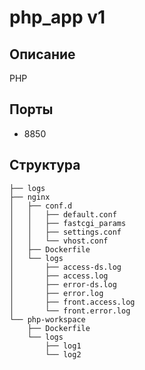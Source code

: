 # php_app v1

## Описание

PHP 

## Порты

- 8850

## Структура

```
├── logs
├── nginx
│   ├── conf.d
│   │   ├── default.conf
│   │   ├── fastcgi_params
│   │   ├── settings.conf
│   │   └── vhost.conf
│   ├── Dockerfile
│   └── logs
│       ├── access-ds.log
│       ├── access.log
│       ├── error-ds.log
│       ├── error.log
│       ├── front.access.log
│       └── front.error.log
└── php-workspace
    ├── Dockerfile
    └── logs
        ├── log1
        └── log2
```